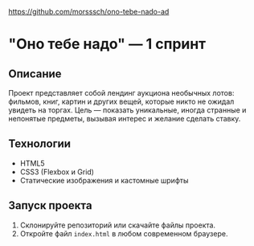 https://github.com/morsssch/ono-tebe-nado-ad

# "Оно тебе надо" — 1 спринт

## Описание
Проект представляет собой лендинг аукциона необычных лотов: фильмов, книг, картин и других вещей, которые никто не ожидал увидеть на торгах. Цель — показать уникальные, иногда странные и непонятые предметы, вызывая интерес и желание сделать ставку.

## Технологии
- HTML5  
- CSS3 (Flexbox и Grid)  
- Статические изображения и кастомные шрифты  

## Запуск проекта
1. Склонируйте репозиторий или скачайте файлы проекта.  
2. Откройте файл `index.html` в любом современном браузере. 
